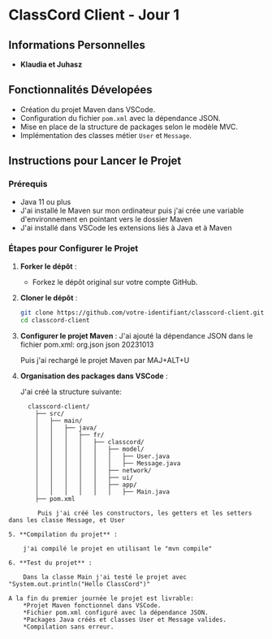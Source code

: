 # ClassCord Client - Jour 1

## Informations Personnelles
- **Klaudia et Juhasz** 

## Fonctionnalités Dévelopées
- Création du projet Maven dans VSCode.
- Configuration du fichier `pom.xml` avec la dépendance JSON.
- Mise en place de la structure de packages selon le modèle MVC.
- Implémentation des classes métier `User` et `Message`.

## Instructions pour Lancer le Projet

### Prérequis
- Java 11 ou plus
- J'ai installé le Maven sur mon ordinateur puis j'ai crée une variable d'environnement en  pointant vers le dossier Maven
- J'ai installé dans VSCode les extensions liés à Java et à Maven

### Étapes pour Configurer le Projet

1. **Forker le dépôt** :
   - Forkez le dépôt original sur votre compte GitHub.

2. **Cloner le dépôt** :
   ```bash
   git clone https://github.com/votre-identifiant/classcord-client.git
   cd classcord-client

3. **Configurer le projet Maven** :
    J'ai ajouté la dépendance JSON dans le fichier pom.xml:
      <dependency>
          <groupId>org.json</groupId>
          <artifactId>json</artifactId>
          <version>20231013</version>
      </dependency>

    Puis j'ai rechargé le projet Maven par MAJ+ALT+U

4. **Organisation des packages dans VSCode** :

    J'ai créé la structure suivante:
    ```
      classcord-client/
        ├── src/
        │   ├── main/
        │   │   ├── java/
        │   │   │   ├── fr/
        │   │   │   │   ├── classcord/
        │   │   │   │   │   ├── model/
        │   │   │   │   │   │   ├── User.java
        │   │   │   │   │   │   ├── Message.java
        │   │   │   │   │   ├── network/
        │   │   │   │   │   ├── ui/
        │   │   │   │   │   ├── app/
        │   │   │   │   │   │   ├── Main.java
        ├── pom.xml
```
        Puis j'ai créé les constructors, les getters et les setters dans les classe Message, et User

5. **Compilation du projet** :

    j'ai compilé le projet en utilisant le "mvn compile"

6. **Test du projet** :

    Dans la classe Main j'ai testé le projet avec "System.out.println("Hello ClassCord")"

A la fin du premier journée le projet est livrable:
    *Projet Maven fonctionnel dans VSCode.
    *Fichier pom.xml configuré avec la dépendance JSON.
    *Packages Java créés et classes User et Message valides.
    *Compilation sans erreur.
